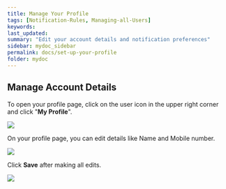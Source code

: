 ```yaml
---
title: Manage Your Profile
tags: [Notification-Rules, Managing-all-Users]
keywords:
last_updated:
summary: "Edit your account details and notification preferences"
sidebar: mydoc_sidebar
permalink: docs/set-up-your-profile
folder: mydoc
---
```


## Manage Account Details
To open your profile page, click on the user icon in the upper right corner and click "**My Profile**". 

![](images/manage_account_1.png)

On your profile page, you can edit details like Name and Mobile number. 

![](images/manage_account_2.png)

Click **Save** after making all edits.

![](images/manage_account_2.png)